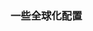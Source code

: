 <!--
 * @Author: xr
 * @Date: 2021-04-08 17:11:15
 * @LastEditors: xr
 * @LastEditTime: 2021-04-08 17:12:11
 * @version: v1.0.0
 * @Descripttion: 功能说明
 * @FilePath: \ui\src\lang\readme.md
-->
### 一些全球化配置
